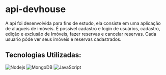 # api-devhouse
 A api foi desenvolvida para fins de estudo, ela consiste em uma aplicação de alugueis de imóveis. É possível cadastro e login de usuários, cadastro, edição e exclusão de Imóveis,
 fazer reservas e cancelar reservas. Cada usuario pôde ver seus imóveis e reservas cadastrados. 




## Tecnologias Utilizadas:


![Nodejs](https://img.shields.io/badge/-Nodejs-339933?style=flat-square&logo=Node.js&logoColor=ffffff)
![MongoDB](https://img.shields.io/badge/-mongoDB-%23F7DF1C?style=flat-square&logo=mongoDB&logoColor=000000&labelColor=%7CFC00&color=%7CFC00)
![JavaScript](https://img.shields.io/badge/-JavaScript-%23F7DF1C?style=flat-square&logo=javascript&logoColor=000000&labelColor=%23F7DF1C&color=%23FFCE5A)
